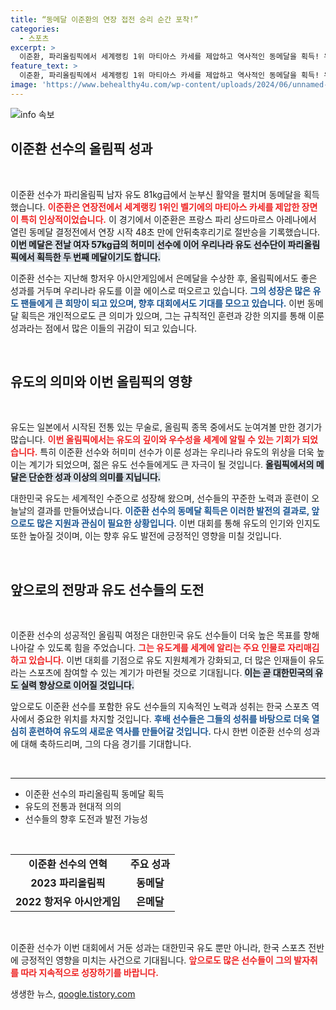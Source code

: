 ```yaml
---
title: “동메달 이준환의 연장 접전 승리 순간 포착!”
categories:
  - 스포츠
excerpt: >
  이준환, 파리올림픽에서 세계랭킹 1위 마티아스 카세를 제압하고 역사적인 동메달을 획득! 유도의 새 스타가 된 그의 놀라운 순간을 놓치지 마세요!
feature_text: >
  이준환, 파리올림픽에서 세계랭킹 1위 마티아스 카세를 제압하고 역사적인 동메달을 획득! 유도의 새 스타가 된 그의 놀라운 순간을 놓치지 마세요!
image: 'https://www.behealthy4u.com/wp-content/uploads/2024/06/unnamed-file.png'
---
```


<p><img src="https://www.behealthy4u.com/wp-content/uploads/2024/06/unnamed-file.png" alt="info 속보" /></p>

<h2 data-ke-size="size26">이준환 선수의 올림픽 성과</h2>

<p data-ke-size="size16">&nbsp;</p>

<p>이준환 선수가 파리올림픽 남자 유도 81kg급에서 눈부신 활약을 펼치며 동메달을 획득했습니다. <b><span style="color: #ee2323;">이준환은 연장전에서 세계랭킹 1위인 벨기에의 마티아스 카세를 제압한 장면이 특히 인상적이었습니다.</span></b> 이 경기에서 이준환은 프랑스 파리 샹드마르스 아레나에서 열린 동메달 결정전에서 연장 시작 48초 만에 안뒤축후리기로 절반승을 기록했습니다. <b><span style="background-color: #21538527;">이번 메달은 전날 여자 57kg급의 허미미 선수에 이어 우리나라 유도 선수단이 파리올림픽에서 획득한 두 번째 메달이기도 합니다.</span></b> </p>

<p>이준환 선수는 지난해 항저우 아시안게임에서 은메달을 수상한 후, 올림픽에서도 좋은 성과를 거두며 우리나라 유도를 이끌 에이스로 떠오르고 있습니다. <b><span style="color: #1a5490;">그의 성장은 많은 유도 팬들에게 큰 희망이 되고 있으며, 향후 대회에서도 기대를 모으고 있습니다.</span></b> 이번 동메달 획득은 개인적으로도 큰 의미가 있으며, 그는 규칙적인 훈련과 강한 의지를 통해 이룬 성과라는 점에서 많은 이들의 귀감이 되고 있습니다.</p>

<p data-ke-size="size16">&nbsp;</p>

<h2 data-ke-size="size26">유도의 의미와 이번 올림픽의 영향</h2>

<p data-ke-size="size16">&nbsp;</p>

<p>유도는 일본에서 시작된 전통 있는 무술로, 올림픽 종목 중에서도 눈여겨볼 만한 경기가 많습니다. <b><span style="color: #ee2323;">이번 올림픽에서는 유도의 깊이와 우수성을 세계에 알릴 수 있는 기회가 되었습니다.</span></b> 특히 이준환 선수와 허미미 선수가 이룬 성과는 우리나라 유도의 위상을 더욱 높이는 계기가 되었으며, 젊은 유도 선수들에게도 큰 자극이 될 것입니다. <b><span style="background-color: #21538527;">올림픽에서의 메달은 단순한 성과 이상의 의미를 지닙니다.</span></b> </p>

<p>대한민국 유도는 세계적인 수준으로 성장해 왔으며, 선수들의 꾸준한 노력과 훈련이 오늘날의 결과를 만들어냈습니다. <b><span style="color: #1a5490;">이준환 선수의 동메달 획득은 이러한 발전의 결과로, 앞으로도 많은 지원과 관심이 필요한 상황입니다.</span></b> 이번 대회를 통해 유도의 인기와 인지도 또한 높아질 것이며, 이는 향후 유도 발전에 긍정적인 영향을 미칠 것입니다.</p>

<p data-ke-size="size16">&nbsp;</p>

<h2 data-ke-size="size26">앞으로의 전망과 유도 선수들의 도전</h2>

<p data-ke-size="size16">&nbsp;</p>

<p>이준환 선수의 성공적인 올림픽 여정은 대한민국 유도 선수들이 더욱 높은 목표를 향해 나아갈 수 있도록 힘을 주었습니다. <b><span style="color: #ee2323;">그는 유도계를 세계에 알리는 주요 인물로 자리매김하고 있습니다.</span></b> 이번 대회를 기점으로 유도 지원체계가 강화되고, 더 많은 인재들이 유도라는 스포츠에 참여할 수 있는 계기가 마련될 것으로 기대됩니다. <b><span style="background-color: #21538527;">이는 곧 대한민국의 유도 실력 향상으로 이어질 것입니다.</span></b> </p>

<p>앞으로도 이준환 선수를 포함한 유도 선수들의 지속적인 노력과 성취는 한국 스포츠 역사에서 중요한 위치를 차지할 것입니다. <b><span style="color: #1a5490;">후배 선수들은 그들의 성취를 바탕으로 더욱 열심히 훈련하여 유도의 새로운 역사를 만들어갈 것입니다.</span></b> 다시 한번 이준환 선수의 성과에 대해 축하드리며, 그의 다음 경기를 기대합니다.</p>

<p data-ke-size="size16">&nbsp;</p>

<hr>

<ul>
  <li>이준환 선수의 파리올림픽 동메달 획득</li>
  <li>유도의 전통과 현대적 의의</li>
  <li>선수들의 향후 도전과 발전 가능성</li>
</ul>

<p data-ke-size="size16">&nbsp;</p>

<table style="width: 100%;">
  <tr>
    <td style="text-align: center; height: 17px;"><b>이준환 선수의 연혁</b></td>
    <td style="text-align: center; height: 17px;"><b>주요 성과</b></td>
  </tr>
  <tr>
    <td style="text-align: center; height: 17px;"><b>2023 파리올림픽</b></td>
    <td style="text-align: center; height: 17px;"><b>동메달</b></td>
  </tr>
  <tr>
    <td style="text-align: center; height: 17px;"><b>2022 항저우 아시안게임</b></td>
    <td style="text-align: center; height: 17px;"><b>은메달</b></td>
  </tr>
</table>

<p data-ke-size="size16">&nbsp;</p>

<p>이준환 선수가 이번 대회에서 거둔 성과는 대한민국 유도 뿐만 아니라, 한국 스포츠 전반에 긍정적인 영향을 미치는 사건으로 기대됩니다. <b><span style="color: #ee2323;">앞으로도 많은 선수들이 그의 발자취를 따라 지속적으로 성장하기를 바랍니다.</span></b></p>
생생한 뉴스, <a href="https://qoogle.tistory.com" rel="dofollow">qoogle.tistory.com</a>


